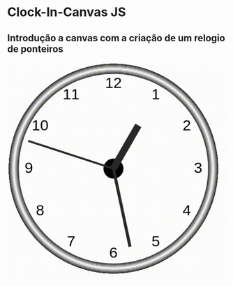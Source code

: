 # Clock-In-Canvas JS
## Introdução a canvas com a criação de um relogio de ponteiros

![Clock](screen/Clock.gif)

